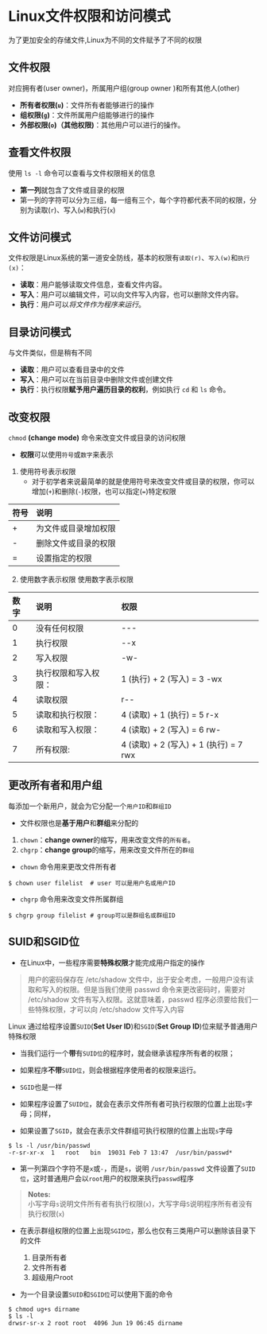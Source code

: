 # Linux文件权限和访问模式
为了更加安全的存储文件,Linux为不同的文件赋予了不同的权限

## 文件权限
对应拥有者(user owner)，所属用户组(group owner )和所有其他人(other)

- **所有者权限(`u`)**：文件所有者能够进行的操作
- **组权限(`g`)**：文件所属用户组能够进行的操作
- **外部权限(`o`)（其他权限)**：其他用户可以进行的操作。

## 查看文件权限

使用 `ls -l` 命令可以查看与文件权限相关的信息
- **第一列**就包含了文件或目录的权限
- 第一列的字符可以分为三组，每一组有三个，每个字符都代表不同的权限，分别为读取(`r`)、写入(`w`)和执行(`x`)

## 文件访问模式
文件权限是Linux系统的第一道安全防线，基本的权限有`读取(r)`、`写入(w)`和`执行(x)`：
- **读取**：用户能够读取文件信息，查看文件内容。
- **写入**：用户可以编辑文件，可以向文件写入内容，也可以删除文件内容。
- **执行**：用户可以*将文件作为程序来运行*。

## 目录访问模式
与文件类似，但是稍有不同
- **读取**：用户可以查看目录中的文件
- **写入**：用户可以在当前目录中删除文件或创建文件
- **执行**：执行权限**赋予用户遍历目录的权利**，例如执行 `cd` 和 `ls` 命令。

## 改变权限
 `chmod` **(change mode)** 命令来改变文件或目录的访问权限
- **权限**可以使用`符号`或`数字`来表示

1. 使用符号表示权限
   - 对于初学者来说最简单的就是使用符号来改变文件或目录的权限，你可以增加(`+`)和删除(`-`)权限，也可以指定(`=`)特定权限

| 符号 |	说明 |
| :----- | :------ |
| + |	为文件或目录增加权限 |
| -	| 删除文件或目录的权限 |
| =	 | 设置指定的权限 |

2. 使用数字表示权限
使用数字表示权限

| 数字 |	说明 |	权限 |
|:---- |:---- |:----- |
| 0	|没有任何权限 |	--- | 
| 1	|执行权限	| --x |
| 2	|写入权限	 | -w- |
| 3	|执行权限和写入权限：| 1 (执行) + 2 (写入) = 3	-wx |
| 4	|读取权限	| r-- |
| 5	|读取和执行权限：| 4 (读取) + 1 (执行) = 5	r-x |
| 6	|读取和写入权限：| 4 (读取) + 2 (写入) = 6	rw- |
| 7 |	所有权限: | 4 (读取) + 2 (写入) + 1 (执行) = 7	rwx |

## 更改所有者和用户组
每添加一个新用户，就会为它分配一个`用户ID`和`群组ID`
- 文件权限也是**基于用户**和**群组**来分配的

1. `chown`：**change owner**的缩写，用来改变文件的`所有者`。
2. `chgrp`：**change group**的缩写，用来改变文件所在的`群组`

- `chown` 命令用来更改文件所有者
```
$ chown user filelist  # user 可以是用户名或用户ID
```

- `chgrp` 命令用来改变文件所属群组
```
$ chgrp group filelist # group可以是群组名或群组ID
```

## SUID和SGID位
- 在Linux中，一些程序需要**特殊权限**才能完成用户指定的操作

> 用户的密码保存在 /etc/shadow 文件中，出于安全考虑，一般用户没有读取和写入的权限。但是当我们使用 passwd 命令来更改密码时，需要对 /etc/shadow 文件有写入权限。这就意味着，passwd 程序必须要给我们一些特殊权限，才可以向 /etc/shadow 文件写入内容

Linux 通过给程序设置`SUID`(**Set User ID**)和`SGID`(**Set Group ID**)位来赋予普通用户特殊权限

- 当我们运行一个**带**有`SUID位`的程序时，就会继承该程序所有者的权限；
- 如果程序**不带**`SUID位`，则会根据程序使用者的权限来运行。

- `SGID`也是一样

- 如果程序设置了`SUID位`，就会在表示文件所有者可执行权限的位置上出现`s`字母；同样，
- 如果设置了`SGID`，就会在表示文件群组可执行权限的位置上出现`s`字母 

```
$ ls -l /usr/bin/passwd
-r-sr-xr-x  1   root   bin  19031 Feb 7 13:47  /usr/bin/passwd*
```

- 第一列第四个字符不是`x`或`-`，而是`s`，说明 `/usr/bin/passwd` 文件设置了`SUID位`，这时普通用户会以`root`用户的权限来执行`passwd`程序

> **Notes:**  
> 小写字母`s`说明文件所有者有执行权限(`x`)，大写字母`S`说明程序所有者没有执行权限(`x`)

- 在表示群组权限的位置上出现`SGID位`，那么也仅有三类用户可以删除该目录下的文件
   1. 目录所有者
   2. 文件所有者
   3. 超级用户root

- 为一个目录设置`SUID`和`SGID位`可以使用下面的命令   
```
$ chmod ug+s dirname
$ ls -l
drwsr-sr-x 2 root root  4096 Jun 19 06:45 dirname
```